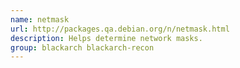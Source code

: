```yaml
---
name: netmask
url: http://packages.qa.debian.org/n/netmask.html
description: Helps determine network masks.
group: blackarch blackarch-recon
---
```

